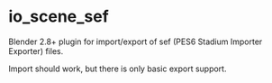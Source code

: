 # io_scene_sef
Blender 2.8+ plugin for import/export of sef (PES6 Stadium Importer Exporter) files.

Import should work, but there is only basic export support.
